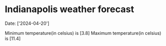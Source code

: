 # Indianapolis weather forecast 
Date: ['2024-04-20'] 

Minimum temperature(in celsius) is [3.8] 
Maximum temperature(in celsius) is [11.4]